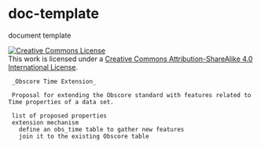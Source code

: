 # doc-template
document template

<a rel="license" href="http://creativecommons.org/licenses/by-sa/4.0/">
  <img alt="Creative Commons License" style="border-width:0" src="https://i.creativecommons.org/l/by-sa/4.0/88x31.png" /></a>
  <br />
  This work is licensed under a <a rel="license" href="http://creativecommons.org/licenses/by-sa/4.0/">
  Creative Commons Attribution-ShareAlike 4.0 International License</a>.

     _Obscore Time Extension_

     Proposal for extending the Obscore standard with features related to Time properties of a data set.
     
     list of proposed properties
     extension mechanism 
       define an obs_time table to gather new features 
       join it to the existing Obscore table
       
